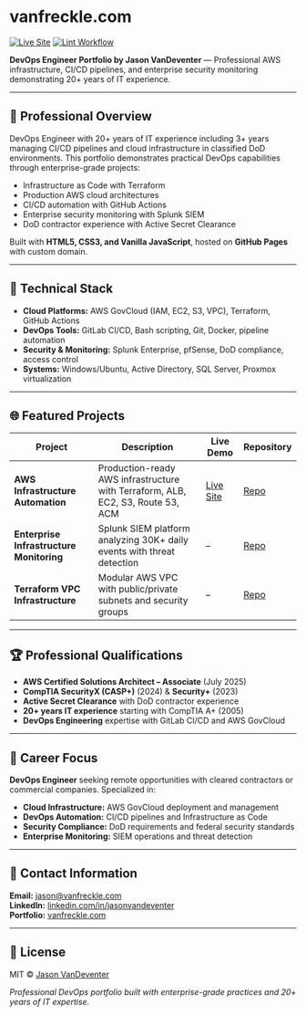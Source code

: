 # vanfreckle.com

[![Live Site](https://img.shields.io/website?url=https%3A%2F%2Fvanfreckle.com)](https://vanfreckle.com)
[![Lint Workflow](https://github.com/jasonvandeventer/jasonvandeventer.github.io/actions/workflows/lint.yml/badge.svg)](https://github.com/jasonvandeventer/jasonvandeventer.github.io/actions/workflows/lint.yml)

**DevOps Engineer Portfolio by Jason VanDeventer** — Professional AWS infrastructure, CI/CD pipelines, and enterprise security monitoring demonstrating 20+ years of IT experience.

---

## 🚀 Professional Overview

DevOps Engineer with 20+ years of IT experience including 3+ years managing CI/CD pipelines and cloud infrastructure in classified DoD environments. This portfolio demonstrates practical DevOps capabilities through enterprise-grade projects:

- Infrastructure as Code with Terraform
- Production AWS cloud architectures  
- CI/CD automation with GitHub Actions
- Enterprise security monitoring with Splunk SIEM
- DoD contractor experience with Active Secret Clearance

Built with **HTML5, CSS3, and Vanilla JavaScript**, hosted on **GitHub Pages** with custom domain.

---

## 🧰 Technical Stack

- **Cloud Platforms:** AWS GovCloud (IAM, EC2, S3, VPC), Terraform, GitHub Actions
- **DevOps Tools:** GitLab CI/CD, Bash scripting, Git, Docker, pipeline automation
- **Security & Monitoring:** Splunk Enterprise, pfSense, DoD compliance, access control
- **Systems:** Windows/Ubuntu, Active Directory, SQL Server, Proxmox virtualization

---

## 🌐 Featured Projects

| Project | Description | Live Demo | Repository |
|---------|-------------|-----------|------------|
| **AWS Infrastructure Automation** | Production-ready AWS infrastructure with Terraform, ALB, EC2, S3, Route 53, ACM | [Live Site](https://capstone.vanfreckle.com) | [Repo](https://github.com/jasonvandeventer/terraform_capstone) |
| **Enterprise Infrastructure Monitoring** | Splunk SIEM platform analyzing 30K+ daily events with threat detection | – | [Repo](https://github.com/jasonvandeventer/enterprise-siem-lab) |
| **Terraform VPC Infrastructure** | Modular AWS VPC with public/private subnets and security groups | – | [Repo](https://github.com/jasonvandeventer/terraform-vpc-lab) |

---

## 🏆 Professional Qualifications

- **AWS Certified Solutions Architect – Associate** (July 2025)
- **CompTIA SecurityX (CASP+)** (2024) & **Security+** (2023)
- **Active Secret Clearance** with DoD contractor experience
- **20+ years IT experience** starting with CompTIA A+ (2005)
- **DevOps Engineering** expertise with GitLab CI/CD and AWS GovCloud

---

## 🎯 Career Focus

**DevOps Engineer** seeking remote opportunities with cleared contractors or commercial companies. Specialized in:

- **Cloud Infrastructure:** AWS GovCloud deployment and management
- **DevOps Automation:** CI/CD pipelines and Infrastructure as Code
- **Security Compliance:** DoD requirements and federal security standards
- **Enterprise Monitoring:** SIEM operations and threat detection

---

## 📄 Contact Information

**Email:** [jason@vanfreckle.com](mailto:jason@vanfreckle.com)  
**LinkedIn:** [linkedin.com/in/jasonvandeventer](https://linkedin.com/in/jasonvandeventer)  
**Portfolio:** [vanfreckle.com](https://vanfreckle.com)

---

## 📄 License

MIT © [Jason VanDeventer](https://github.com/jasonvandeventer)

_Professional DevOps portfolio built with enterprise-grade practices and 20+ years of IT expertise._
